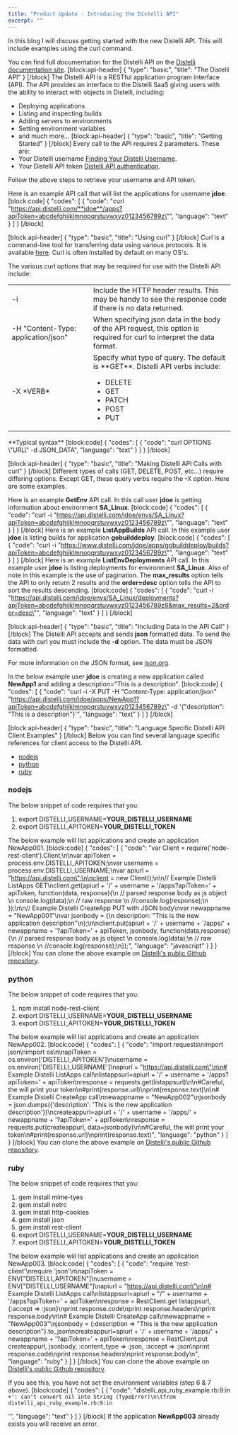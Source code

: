 ```yaml
---
title: "Product Update - Introducing the Distelli API"
excerpt: ""
---
```

In this blog I will discuss getting started with the new Distelli API. This will include examples using the curl command.

You can find full documentation for the Distelli API on the <a href="http://docs.distelli.com/docs" target="_blank">Distelli documentation site</a>.
[block:api-header]
{
  "type": "basic",
  "title": "The Distelli API"
}
[/block]
The Distelli API is a RESTful application program interface (API). The API provides an interface to the Distelli SaaS giving users with the ability to interact with objects in Distelli, including:
* Deploying applications
* Listing and inspecting builds
* Adding servers to environments
* Setting environment variables
* and much more...
[block:api-header]
{
  "type": "basic",
  "title": "Getting Started"
}
[/block]
Every call to the API requires 2 parameters. These are:
* Your Distelli username <a href="http://docs.distelli.com/docs/finding-your-distelli-username" target="_blank">Finding Your Distelli Username</a>.
* Your Distelli API token <a href="http://docs.distelli.com/docs/creating-an-api-token" target="_blank">Distelli API authentication</a>.

Follow the above steps to retrieve your username and API token.

Here is an example API call that will list the applications for username **jdoe**.
[block:code]
{
  "codes": [
    {
      "code": "curl \"https://api.distelli.com/**jdoe**/apps?apiToken=abcdefghijklmnopqrstuvwxyz0123456789z\"",
      "language": "text"
    }
  ]
}
[/block]

[block:api-header]
{
  "type": "basic",
  "title": "Using curl"
}
[/block]
Curl is a command-line tool for transferring data using various protocols. It is available <a href="http://curl.haxx.se/" target="_blank">here</a>. Curl is often installed by default on many OS's.

The various curl options that may be required for use with the Distelli API include:
<table>
<tr><td>-i</td><td>Include the HTTP header results. This may be handy to see the response code if there is no data returned.</td></tr>
<tr><td>-H "Content-Type: application/json"</td><td>When specifying json data in the body of the API request, this option is required for curl to interpret the data format.</td></tr>
<tr><td>-X *VERB*</td><td>Specify what type of query. The default is **GET**. Distelli API verbs include:
<ul>
<li>DELETE</li>
<li>GET</li>
<li>PATCH</li>
<li>POST</li>
<li>PUT</li>
</ul>
</td></tr></table>
**Typical syntax**
[block:code]
{
  "codes": [
    {
      "code": "curl OPTIONS \"URL\" -d JSON_DATA",
      "language": "text"
    }
  ]
}
[/block]

[block:api-header]
{
  "type": "basic",
  "title": "Making Distelli API Calls with curl"
}
[/block]
Different types of calls (GET, DELETE, POST, etc...) require differing options. Except GET, these query verbs require the -X option. Here are some examples.

Here is an example **GetEnv** API call. In this call user **jdoe** is getting information about environment **SA_Linux**.
[block:code]
{
  "codes": [
    {
      "code": "curl -i \"https://api.distelli.com/jdoe/envs/SA_Linux?apiToken=abcdefghijklmnopqrstuvwxyz0123456789z\"",
      "language": "text"
    }
  ]
}
[/block]
Here is an example **ListAppBuilds** API call. In this example user **jdoe** is listing builds for application **gobuilddeploy**.
[block:code]
{
  "codes": [
    {
      "code": "curl -i \"https://www.distelli.com/jdoe/apps/gobuilddeploy/builds?apiToken=abcdefghijklmnopqrstuvwxyz0123456789z\"",
      "language": "text"
    }
  ]
}
[/block]
Here is an example **ListEnvDeployments** API call. In this example user **jdoe** is listing deployments for environment **SA_Linux**. Also of note in this example is the use of pagination. The **max_results** option tells the API to only return 2 results and the **order=desc** option tells the API to sort the results descending.
[block:code]
{
  "codes": [
    {
      "code": "curl -i \"https://api.distelli.com/jdoe/envs/SA_Linux/deployments?apiToken=abcdefghijklmnopqrstuvwxyz0123456789z8&max_results=2&order=desc\"",
      "language": "text"
    }
  ]
}
[/block]

[block:api-header]
{
  "type": "basic",
  "title": "Including Data in the API Call"
}
[/block]
The Distelli API accepts and sends **json** formatted data. To send the data with curl you must include the **-d** option. The data must be JSON formatted. 

For more information on the JSON format, see <a href="http://json.org/" target="_blank">json.org</a>.

In the below example user **jdoe** is creating a new application called **NewApp1** and adding a description="This is a description".
[block:code]
{
  "codes": [
    {
      "code": "curl -i -X PUT -H \"Content-Type: application/json\" \"https://api.distelli.com/jdoe/apps/NewApp1?apiToken=abcdefghijklmnopqrstuvwxyz0123456789z\" -d '{\"description\": \"This is a description\"}'",
      "language": "text"
    }
  ]
}
[/block]

[block:api-header]
{
  "type": "basic",
  "title": "Language Specific Distelli API Client Examples"
}
[/block]
Below you can find several language specific references for client access to the Distelli API.

* [nodejs](#nodejs)
* [python](#python)
* [ruby](#ruby)

### nodejs

The below snippet of code requires that you:
1. export DISTELLI_USERNAME=**YOUR_DISTELLI_USERNAME**
2. export DISTELLI_APITOKEN=**YOUR_DISTELLI_TOKEN**

The below example will list applications and create an application NewApp001.
[block:code]
{
  "codes": [
    {
      "code": "var Client = require('node-rest-client').Client;\n\nvar apiToken = process.env.DISTELLI_APITOKEN;\nvar username = process.env.DISTELLI_USERNAME;\nvar apiurl = \"https://api.distelli.com\";\n\nclient = new Client();\n\n// Example Distelli ListApps GET\nclient.get(apiurl + '/' + username + '/apps?apiToken=' + apiToken, function(data, response){\n            // parsed response body as js object \n            console.log(data);\n            // raw response \n            //console.log(response);\n        });\n\n// Example Distelli CreateApp PUT with JSON body\nvar newappname = \"NewApp001\"\nvar jsonbody = {\n  description: \"This is the new application description\"\n};\n\nclient.put(apiurl + '/' + username + '/apps/' + newappname + '?apiToken=' + apiToken, jsonbody, function(data,response) {\n    // parsed response body as js object \n    console.log(data);\n    // raw response \n    //console.log(response);\n});",
      "language": "javascript"
    }
  ]
}
[/block]
You can clone the above example on [Distelli's public Github repository](https://github.com/Distelli/distelli_api_nodejs_example).

### python

The below snippet of code requires that you:
1. npm install node-rest-client
2. export DISTELLI_USERNAME=**YOUR_DISTELLI_USERNAME**
3. export DISTELLI_APITOKEN=**YOUR_DISTELLI_TOKEN**


The below example will list applications and create an application NewApp002.
[block:code]
{
  "codes": [
    {
      "code": "import requests\nimport json\nimport os\n\napiToken = os.environ['DISTELLI_APITOKEN']\nusername = os.environ['DISTELLI_USERNAME']\napiurl = \"https://api.distelli.com\"\n\n# Example Distelli ListApps call\nlistappsurl=apiurl + '/' + username + '/apps?apiToken=' + apiToken\nresponse = requests.get(listappsurl)\n\n#Careful, the will print your token\n#print(response.url)\nprint(response.text)\n\n# Example Distelli CreateApp call\nnewappname = \"NewApp002\"\njsonbody = json.dumps({'description': 'This is the new application description'})\ncreateappurl=apiurl + '/' + username + '/apps/' + newappname + '?apiToken=' + apiToken\nresponse = requests.put(createappurl, data=jsonbody)\n\n#Careful, the will print your token\n#print(response.url)\nprint(response.text)",
      "language": "python"
    }
  ]
}
[/block]
You can clone the above example on [Distelli's public Github repository](https://github.com/Distelli/distelli_api_python_example).

### ruby

The below snippet of code requires that you:
1. gem install mime-tyes
2. gem install netrc
3. gem install http-cookies
4. gem install json
5. gem install rest-client
6. export DISTELLI_USERNAME=**YOUR_DISTELLI_USERNAME**
7. export DISTELLI_APITOKEN=**YOUR_DISTELLI_TOKEN**

The below example will list applications and create an application NewApp003.
[block:code]
{
  "codes": [
    {
      "code": "require 'rest-client'\nrequire 'json'\n\napiToken = ENV[\"DISTELLI_APITOKEN\"]\nusername = ENV[\"DISTELLI_USERNAME\"]\napiurl = \"https://api.distelli.com\"\n\n# Example Distelli ListApps call\nlistappsurl=apiurl + \"/\" + username + '/apps?apiToken=' + apiToken\nresponse = RestClient.get listappsurl, {:accept => :json}\nprint response.code\nprint response.headers\nprint response.body\n\n# Example Distelli CreateApp call\nnewappname = \"NewApp003\"\njsonbody = {:description => \"This is the new application description\"}.to_json\ncreateappurl=apiurl + '/' + username + '/apps/' + newappname + '?apiToken=' + apiToken\nresponse = RestClient.put createappurl, jsonbody, :content_type => :json, :accept => :json\nprint response.code\nprint response.headers\nprint response.body\n",
      "language": "ruby"
    }
  ]
}
[/block]
You can clone the above example on [Distelli's public Github repository](https://github.com/Distelli/distelli_api_ruby_example).

If you see this, you have not set the environment variables (step 6 & 7 above).
[block:code]
{
  "codes": [
    {
      "code": "distelli_api_ruby_example.rb:9:in `+': can't convert nil into String (TypeError)\n\tfrom distelli_api_ruby_example.rb:9:in `<main>'",
      "language": "text"
    }
  ]
}
[/block]
If the application **NewApp003** already exists you will receive an error.